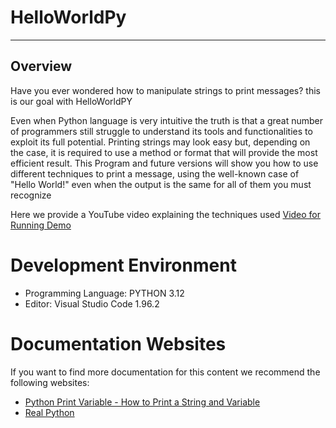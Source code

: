 # HelloWorldPy
---------------------------------------------------------------------------------------------------------
## Overview

Have you ever wondered how to manipulate strings to print messages? this is our goal with HelloWorldPY

Even when Python language is very intuitive the truth is that a great number of programmers still struggle to understand its tools and functionalities to exploit its full potential. Printing strings may look easy but, depending on the case, it is required to use a method or format that will provide the most efficient result.
This Program and future versions will show you how to use different techniques to print a message, using the well-known case of "Hello World!" even when the output is the same for all of them you must recognize 

Here we provide a YouTube video explaining the techniques used 
[Video for Running Demo ](https://youtu.be/cDV2goH3n_4)

# Development Environment

- Programming Language: PYTHON 3.12
- Editor: Visual Studio Code 1.96.2

# Documentation Websites

If you want to find more documentation for this content we recommend the following websites:
* [Python Print Variable - How to Print a String and Variable](https://www.freecodecamp.org/news/python-print-variable-how-to-print-a-string-and-variable/)
* [Real Python](https://realpython.com/python-f-strings/)
